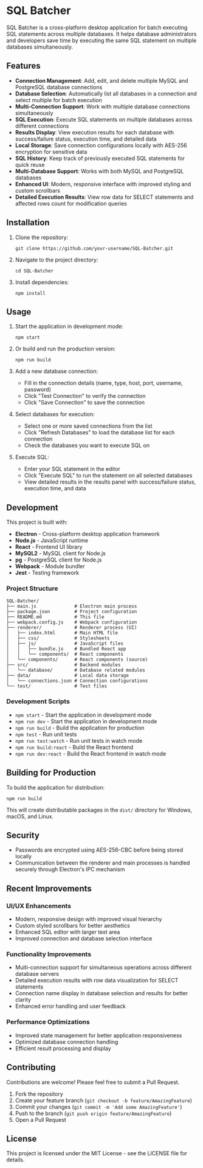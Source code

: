 # SQL Batcher

SQL Batcher is a cross-platform desktop application for batch executing SQL statements across multiple databases. It helps database administrators and developers save time by executing the same SQL statement on multiple databases simultaneously.

## Features

- **Connection Management**: Add, edit, and delete multiple MySQL and PostgreSQL database connections
- **Database Selection**: Automatically list all databases in a connection and select multiple for batch execution
- **Multi-Connection Support**: Work with multiple database connections simultaneously
- **SQL Execution**: Execute SQL statements on multiple databases across different connections
- **Results Display**: View execution results for each database with success/failure status, execution time, and detailed data
- **Local Storage**: Save connection configurations locally with AES-256 encryption for sensitive data
- **SQL History**: Keep track of previously executed SQL statements for quick reuse
- **Multi-Database Support**: Works with both MySQL and PostgreSQL databases
- **Enhanced UI**: Modern, responsive interface with improved styling and custom scrollbars
- **Detailed Execution Results**: View row data for SELECT statements and affected rows count for modification queries

## Installation

1. Clone the repository:
   ```
   git clone https://github.com/your-username/SQL-Batcher.git
   ```

2. Navigate to the project directory:
   ```
   cd SQL-Batcher
   ```

3. Install dependencies:
   ```
   npm install
   ```

## Usage

1. Start the application in development mode:
   ```
   npm start
   ```

2. Or build and run the production version:
   ```
   npm run build
   ```

3. Add a new database connection:
   - Fill in the connection details (name, type, host, port, username, password)
   - Click "Test Connection" to verify the connection
   - Click "Save Connection" to save the connection

4. Select databases for execution:
   - Select one or more saved connections from the list
   - Click "Refresh Databases" to load the database list for each connection
   - Check the databases you want to execute SQL on

5. Execute SQL:
   - Enter your SQL statement in the editor
   - Click "Execute SQL" to run the statement on all selected databases
   - View detailed results in the results panel with success/failure status, execution time, and data

## Development

This project is built with:
- **Electron** - Cross-platform desktop application framework
- **Node.js** - JavaScript runtime
- **React** - Frontend UI library
- **MySQL2** - MySQL client for Node.js
- **pg** - PostgreSQL client for Node.js
- **Webpack** - Module bundler
- **Jest** - Testing framework

### Project Structure

```
SQL-Batcher/
├── main.js              # Electron main process
├── package.json         # Project configuration
├── README.md            # This file
├── webpack.config.js    # Webpack configuration
├── renderer/            # Renderer process (UI)
│   ├── index.html       # Main HTML file
│   ├── css/             # Stylesheets
│   ├── js/              # JavaScript files
│   │   ├── bundle.js    # Bundled React app
│   │   └── components/  # React components
│   └── components/      # React components (source)
├── src/                 # Backend modules
│   └── database/        # Database related modules
├── data/                # Local data storage
│   └── connections.json # Connection configurations
└── test/                # Test files
```

### Development Scripts

- `npm start` - Start the application in development mode
- `npm run dev` - Start the application in development mode
- `npm run build` - Build the application for production
- `npm test` - Run unit tests
- `npm run test:watch` - Run unit tests in watch mode
- `npm run build:react` - Build the React frontend
- `npm run dev:react` - Build the React frontend in watch mode

## Building for Production

To build the application for distribution:

```
npm run build
```

This will create distributable packages in the `dist/` directory for Windows, macOS, and Linux.

## Security

- Passwords are encrypted using AES-256-CBC before being stored locally
- Communication between the renderer and main processes is handled securely through Electron's IPC mechanism

## Recent Improvements

### UI/UX Enhancements
- Modern, responsive design with improved visual hierarchy
- Custom styled scrollbars for better aesthetics
- Enhanced SQL editor with larger text area
- Improved connection and database selection interface

### Functionality Improvements
- Multi-connection support for simultaneous operations across different database servers
- Detailed execution results with row data visualization for SELECT statements
- Connection name display in database selection and results for better clarity
- Enhanced error handling and user feedback

### Performance Optimizations
- Improved state management for better application responsiveness
- Optimized database connection handling
- Efficient result processing and display

## Contributing

Contributions are welcome! Please feel free to submit a Pull Request.

1. Fork the repository
2. Create your feature branch (`git checkout -b feature/AmazingFeature`)
3. Commit your changes (`git commit -m 'Add some AmazingFeature'`)
4. Push to the branch (`git push origin feature/AmazingFeature`)
5. Open a Pull Request

## License

This project is licensed under the MIT License - see the LICENSE file for details.